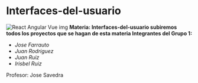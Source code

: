# Interfaces-del-usuario
![React Angular Vue img](https://cdn.prod.website-files.com/635a2c05e14b8d6c57909e9c/64ff01773c93b0af27e3aa30_Software-Testing-Automation_-What-To-Automate-Why-p-1600.png)
**Materia: Interfaces-del-usuario subiremos todos los proyectos que se hagan de esta materia 
Integrantes del Grupo 1:**

- *Jose Farrauto*
- *Juan Rodriguez*
- *Juan Ruiz*
- *Irisbel Ruiz*

Profesor: Jose Savedra


